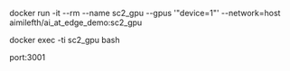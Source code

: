 docker run -it --rm --name sc2_gpu --gpus '"device=1"' --network=host aimilefth/ai_at_edge_demo:sc2_gpu

docker exec -ti sc2_gpu bash

port:3001
